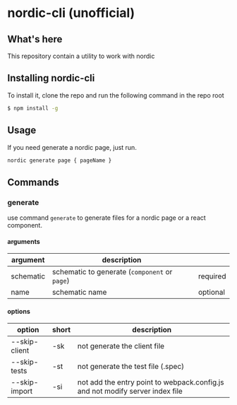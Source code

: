 # nordic-cli (unofficial)

## What's here

This repository contain a utility to work with nordic

## Installing nordic-cli

To install it, clone the repo and run the following command in the repo root

```bash
$ npm install -g
```

## Usage

If you need generate a nordic page, just run.

```bash
nordic generate page { pageName }
```

## Commands

### generate
use command `generate` to generate files for a nordic page or a react component.

#### arguments
|argument  | description |  |
| ------------ | ------------ |  ------------ |
|  schematic | schematic to generate (`component` or `page`)  |  required |
|  name  | schematic name  | optional |


#### options
|option   | short  | description |
| ------------ | ------------ | ------------ |
|  --skip-client | -sk  | not generate the client file  |
|  --skip-tests | -st  | not generate the test file (.spec)  |
|  --skip-import | -si  | not add the entry point to webpack.config.js and not modify server index file  |
